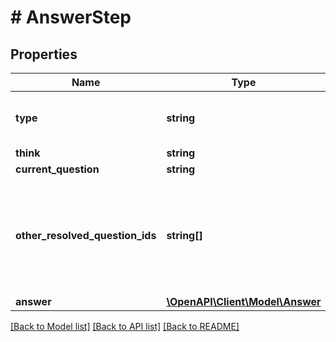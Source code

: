 # # AnswerStep

## Properties

Name | Type | Description | Notes
------------ | ------------- | ------------- | -------------
**type** | **string** |  | [optional] [default to 'answer']
**think** | **string** |  |
**current_question** | **string** |  |
**other_resolved_question_ids** | **string[]** | A list of question ids that are no longer relevant to the current answer referenced by their IDs. | [optional]
**answer** | [**\OpenAPI\Client\Model\Answer**](Answer.md) |  |

[[Back to Model list]](../../README.md#models) [[Back to API list]](../../README.md#endpoints) [[Back to README]](../../README.md)
